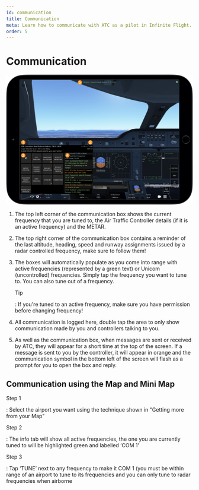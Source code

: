 ```yaml
---
id: communication
title: Communication
meta: Learn how to communicate with ATC as a pilot in Infinite Flight.
order: 5
---
```


# Communication

![Communication](_images/manual/frames/communication.jpg)



1. The top left corner of the communication box shows the current frequency that you are tuned to, the Air Traffic Controller details (if it is an active frequency) and the METAR.

   

2. The top right corner of the communication box contains a reminder of the last altitude, heading, speed and runway assignments issued by a radar controlled frequency, make sure to follow them!

   

3. The boxes will automatically populate as you come into range with active frequencies (represented by a green text) or Unicom (uncontrolled) frequencies. Simply tap the frequency you want to tune to. You can also tune out of a frequency.

   

   Tip

   : If you&#39;re tuned to an active frequency, make sure you have permission before changing frequency!

   

4. All communication is logged here, double tap the area to only show communication made by you and controllers talking to you.

   

5. As well as the communication box, when messages are sent or received by ATC, they will appear for a short time at the top of the screen. If a message is sent to you by the controller, it will appear in orange and the communication symbol in the bottom left of the screen will flash as a prompt for you to open the box and reply.



## Communication using the Map and Mini Map

 

Step 1

: Select the airport you want using the technique shown in "Getting more from your Map"

 

Step 2

: The info tab will show all active frequencies, the one you are currently tuned to will be highlighted green and labelled ‘COM 1’

 

Step 3

: Tap ‘TUNE’ next to any frequency to make it COM 1 (you must be within range of an airport to tune to its frequencies and you can only tune to radar frequencies when airborne